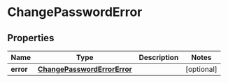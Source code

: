 
# ChangePasswordError

## Properties
Name | Type | Description | Notes
------------ | ------------- | ------------- | -------------
**error** | [**ChangePasswordErrorError**](ChangePasswordErrorError.md) |  |  [optional]



